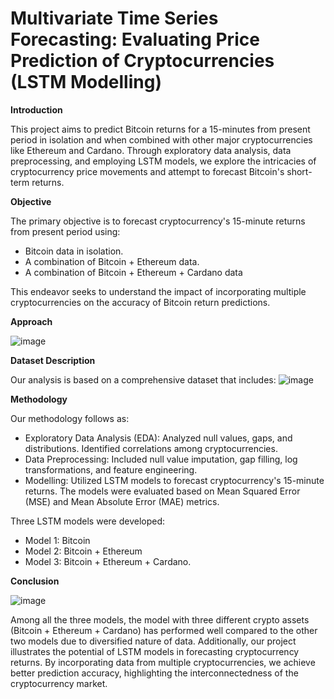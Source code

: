 # Multivariate Time Series Forecasting: ​Evaluating Price Prediction of Cryptocurrencies (LSTM Modelling)

**Introduction**

This project aims to predict Bitcoin returns for a 15-minutes from present period in isolation and when combined with other major cryptocurrencies like Ethereum and Cardano. Through exploratory data analysis, data preprocessing, and employing LSTM models, we explore the intricacies of cryptocurrency price movements and attempt to forecast Bitcoin's short-term returns.

**Objective**

The primary objective is to forecast cryptocurrency's 15-minute returns from present period using:

- Bitcoin data in isolation.
- A combination of Bitcoin + Ethereum data.
- A combination of Bitcoin + Ethereum + Cardano data<br />

This endeavor seeks to understand the impact of incorporating multiple cryptocurrencies on the accuracy of Bitcoin return predictions.

**Approach**

![image](https://github.com/AravindTeja35/Multivariate-Time-Series-Forecasting/assets/163460197/fd0b82d1-90c5-4520-9274-f8b1ac313c69)

**Dataset Description**

Our analysis is based on a comprehensive dataset that includes:
![image](https://github.com/AravindTeja35/Multivariate-Time-Series-Forecasting/assets/163460197/35ae7f57-3ae8-45ca-a8e3-808c3a65db0d)

**Methodology**

Our methodology follows as:

- Exploratory Data Analysis (EDA): Analyzed null values, gaps, and distributions. Identified correlations among cryptocurrencies.<br />
- Data Preprocessing: Included null value imputation, gap filling, log transformations, and feature engineering.<br />
- Modelling: Utilized LSTM models to forecast cryptocurrency's 15-minute returns. The models were evaluated based on Mean Squared Error (MSE) and Mean Absolute Error (MAE) metrics.

Three LSTM models were developed:

- Model 1: Bitcoin
- Model 2: Bitcoin + Ethereum
- Model 3: Bitcoin + Ethereum + Cardano.

**Conclusion**

![image](https://github.com/AravindTeja35/Multivariate-Time-Series-Forecasting/assets/163460197/fb224e06-0437-4a62-9b1a-2e020595d53a)

Among all the three models, the model with three different crypto assets (Bitcoin + Ethereum + Cardano) has performed well compared to the other two models due to diversified nature of data. Additionally, our project illustrates the potential of LSTM models in forecasting cryptocurrency returns. By incorporating data from multiple cryptocurrencies, we achieve better prediction accuracy, highlighting the interconnectedness of the cryptocurrency market.
